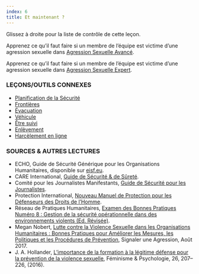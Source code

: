 ```yaml
---
index: 6
title: Et maintenant ?
---
```

Glissez à droite pour la liste de contrôle de cette leçon.

Apprenez ce qu’il faut faire si un membre de l’équipe est victime d’une agression sexuelle dans [Agression Sexuelle Avancé](umbrella://incident-response/sexual-assault/advanced).

Apprenez ce qu’il faut faire si un membre de l’équipe est victime d’une agression sexuelle dans [Agression Sexuelle Expert](umbrella://incident-response/sexual-assault/expert).

### LEÇONS/OUTILS CONNEXES

*   [Planification de la Sécurité](umbrella://assess-your-risk/security-planning)
*   [Frontières](umbrella://travel/borders)
*   [Évacuation](umbrella://incident-response/evacuation)
*   [Véhicule](umbrella://travel/vehicles)
*   [Être suivi](umbrella://work/being-followed/beginner)
*   [Enlèvement](umbrella://incident-response/kidnapping/beginner)
*   [Harcèlement en ligne](umbrella://communications/online-abuse)

### SOURCES & AUTRES LECTURES

*   ECHO, Guide de Sécurité Générique pour les Organisations Humanitaires, disponible sur [eisf.eu](https://www.eisf.eu/library/generic-security-guide-for-humanitarian-organisations/).
*   CARE International, [Guide de Sécurité & de Sûreté](https://www.eisf.eu/wp-content/uploads/2014/09/0614-Macpherson-2004-CARE-International-Safety-and-Security-Handbook.pdf).
*   Comité pour les Journalistes Manifestants, [Guide de Sécurité pour les Journalistes](https://cpj.org/reports/2012/04/journalist-security-guide.php).
*   Protection International, [Nouveau Manuel de Protection pour les Défenseurs des Droits de l’Homme](https://www.protectioninternational.org/fr/node/1106).
*   Réseau de Pratiques Humanitaires, [Examen des Bonnes Pratiques Numéro 8 : Gestion de la sécurité opérationnelle dans des environnements violents (Ed. Révisée)](http://odihpn.org/wp-content/uploads/2010/11/GPR_8_revised2.pdf).
*   Megan Nobert, [Lutte contre la Violence Sexuelle dans les Organisations Humanitaires : Bonnes Pratiques pour Améliorer les Mesures, les Politiques et les Procédures de Prévention](https://www.eisf.eu/library/addressing-sexual-violence-in-humanitarian-organisations-good-practices-for-improved-prevention-measures-policies-and-procedures/), Signaler une Agression, Août 2017.
*   J. A. Hollander, [L’importance de la formation à la légitime défense pour la prévention de la violence sexuelle](https://www.researchgate.net/publication/301318587_The_importance_of_self-defense_training_for_sexual_violence_prevention), Féminisme & Psychologie, 26, 207–226, (2016).
